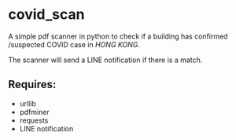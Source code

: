 # covid_scan
A simple pdf scanner in python to check if a building has confirmed /suspected COVID case in *HONG KONG*. 

The scanner will send a LINE notification if there is a match.

## Requires:
- urllib
- pdfminer
- requests
- LINE notification 

